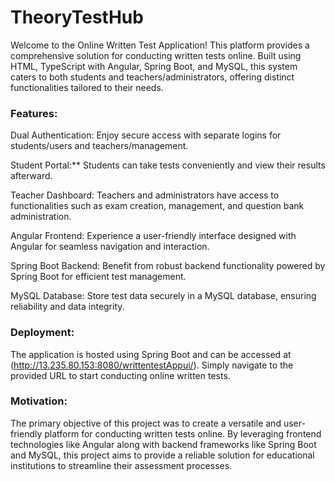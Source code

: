 # TheoryTestHub

Welcome to the Online Written Test Application! This platform provides a comprehensive solution for conducting written tests online. Built using HTML, TypeScript with Angular, Spring Boot, and MySQL, this system caters to both students and teachers/administrators, offering distinct functionalities tailored to their needs.

### Features:
Dual Authentication: Enjoy secure access with separate logins for students/users and teachers/management.

Student Portal:** Students can take tests conveniently and view their results afterward.

Teacher Dashboard: Teachers and administrators have access to functionalities such as exam creation, management, and question bank administration.

Angular Frontend: Experience a user-friendly interface designed with Angular for seamless navigation and interaction.

Spring Boot Backend: Benefit from robust backend functionality powered by Spring Boot for efficient test management.

MySQL Database: Store test data securely in a MySQL database, ensuring reliability and data integrity.

### Deployment:
The application is hosted using Spring Boot and can be accessed at (http://13.235.80.153:8080/writtentestAppui/). Simply navigate to the provided URL to start conducting online written tests.

### Motivation:
The primary objective of this project was to create a versatile and user-friendly platform for conducting written tests online. By leveraging frontend technologies like Angular along with backend frameworks like Spring Boot and MySQL, this project aims to provide a reliable solution for educational institutions to streamline their assessment processes.


